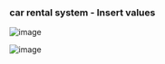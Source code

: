 ### car rental system - Insert values

![image](https://github.com/abhisheks008/Cognizant-Java-FSE-Hands-ons-2023/assets/68724349/5f5332f0-0e9c-4760-880b-84b8a71e3510)

![image](https://github.com/abhisheks008/Cognizant-Java-FSE-Hands-ons-2023/assets/68724349/e8f48d91-8a94-41d6-a334-1d9e5a86d807)

